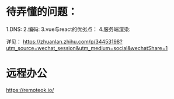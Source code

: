 # 待弄懂的问题：
1.DNS:
2.编码:
3.vue与react的优劣点：
4.服务端渲染:


详见：
  https://zhuanlan.zhihu.com/p/34453198?utm_source=wechat_session&utm_medium=social&wechatShare=1

# 远程办公
https://remoteok.io/

